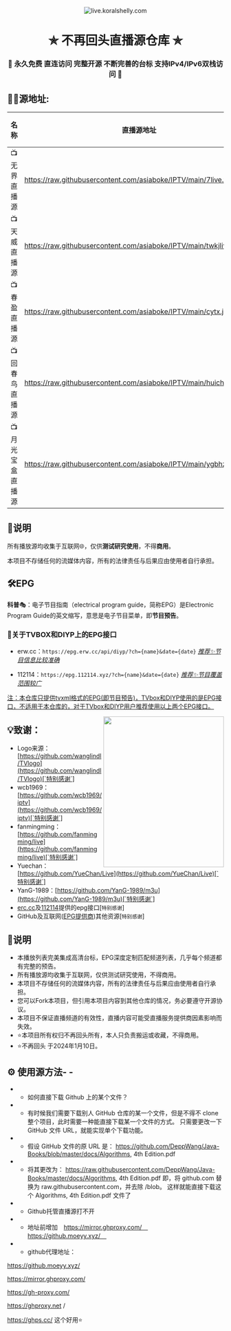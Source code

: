<p align="center"><img alt="live.koralshelly.com" src="https://mirror.ghproxy.com/https://raw.githubusercontent.com/wanglindl/TVlogo/main/img/Hunan.png"></p>
<h1 align="center"> ✯ 不再回头直播源仓库 ✯ </h1>
<h3 align="center">🔕 永久免费 直连访问 完整开源 不断完善的台标 支持IPv4/IPv6双栈访问 🔕</h3>

## 🏄‍♀️源地址:

<table>
  <thead>
    <tr>
      <th>名称</th>
      <th>直播源地址</th>
      <th>频道数</th>
      <th>更新时间</th>
    </tr>
  </thead>
  <tbody>
    <tr>
      <td>📺无界直播源</td>
      <td><a href="https://mirror.ghproxy.com/https://raw.githubusercontent.com/asiaboke/IPTV/main/7live.txt">https://raw.githubusercontent.com/asiaboke/IPTV/main/7live.txt</a></td>
      <td>待完善</td>
      <td>2024.1.29</td>
    </tr>
    <tr>
      <td>📺天威直播源</td>
      <td><a href="https://mirror.ghproxy.com/https://raw.githubusercontent.com/asiaboke/IPTV/main/twkjlive.txt">https://raw.githubusercontent.com/asiaboke/IPTV/main/twkjlive.txt</a></td>
      <td>待完善</td>
      <td>2024.1.29</td>
    </tr>
    <tr>
      <td>📺春盈直播源</td>
      <td><a href="https://mirror.ghproxy.com/https://raw.githubusercontent.com/asiaboke/IPTV/main/cytx.json">https://raw.githubusercontent.com/asiaboke/IPTV/main/cytx.json</a></td>
      <td>待完善</td>
      <td>2023.11.20</td>
    </tr>
    <tr>
      <td>📺回春鸟直播源</td>
      <td><a href="https://mirror.ghproxy.com/https://raw.githubusercontent.com/asiaboke/IPTV/main/huichunliao.txt">https://raw.githubusercontent.com/asiaboke/IPTV/main/huichunliao.txt</a></td>
      <td>待完善</td>
      <td>2024.1.29</td>
    </tr>
    <tr>
      <td>📺月光宝盒直播源</td>
      <td><a href="https://mirror.ghproxy.com/https://raw.githubusercontent.com/asiaboke/IPTV/main/ygbhzb.txt">https://raw.githubusercontent.com/asiaboke/IPTV/main/ygbhzb.txt</a></td>
      <td>待完善个</td>
      <td>2024.1.29</td>
    </tr>
  </tbody>
</table>




## 📖说明
所有播放源均收集于互联网🌐，仅供**测试研究使用**，不得**商用**。

本项目不存储任何的流媒体内容，所有的法律责任与后果应由使用者自行承担。


## 🛠️EPG

**科普**🎭：电子节目指南（electrical program guide，简称EPG）是Electronic Program Guide的英文缩写，意思是电子节目菜单，即**节目预告**。

### 📝关于TVBOX和DIYP上的EPG接口

- erw.cc：`https://epg.erw.cc/api/diyp/?ch={name}&date={date}` *<u>推荐✨节目信息比较准确</u>*

- 112114：`https://epg.112114.xyz/?ch={name}&date={date}` <u>*推荐✨节目覆盖范围较广*</u>

<u>注：本仓库只提供tvxml格式的EPG(即节目预告)，TVbox和DIYP使用的是EPG接口，不适用于本仓库的，对于TVbox和DIYP用户推荐使用以上两个EPG接口。</u>

<img align="right" width="280" height="350" src="https://cdn.jsdelivr.net/gh/Meroser/IPTV@main/img/IPTV_Player.png">


## 💡致谢：
- Logo来源：[https://github.com/wanglindl/TVlogo](https://github.com/wanglindl/TVlogo)[`特别感谢`]
- wcb1969：[https://github.com/wcb1969/iptv](https://github.com/wcb1969/iptv)[`特别感谢`]
- fanmingming：[https://github.com/fanmingming/live](https://github.com/fanmingming/live)[`特别感谢`]
- Yuechan：[https://github.com/YueChan/Live](https://github.com/YueChan/Live)[`特别感谢`]
- YanG-1989：[https://github.com/YanG-1989/m3u](https://github.com/YanG-1989/m3u)[`特别感谢`]
- [erc.cc](https://epg.erw.cc/)及[112114](https://epg.112114.xyz)提供的epg接口[`特别感谢`]
- GitHub及互联网(<u>EPG提供商</u>)其他资源[`特别感谢`]

## 📖说明
- 本播放列表完美集成高清台标，EPG深度定制匹配频道列表，几乎每个频道都有完整的预告。
- 所有播放源均收集于互联网，仅供测试研究使用，不得商用。
- 本项目不存储任何的流媒体内容，所有的法律责任与后果应由使用者自行承担。
- 您可以Fork本项目，但引用本项目内容到其他仓库的情况，务必要遵守开源协议。
- 本项目不保证直播频道的有效性，直播内容可能受直播服务提供商因素影响而失效。
- ⭐本项目所有权归不再回头所有，本人只负责搬运或收藏，不得商用。
- ⭐不再回头   于2024年1月10日。


## ⚙ 使用源方法- - 
- - 如何直接下载 Github 上的某个文件？
- - 有时候我们需要下载别人 GitHub 仓库的某一个文件，但是不得不 clone 整个项目，此时需要一种能直接下载某一个文件的方式。
只需要更改一下 GitHub 文件 URL，就能实现单个下载功能。
- - 假设 GitHub 文件的原 URL 是：
https://github.com/DeppWang/Java-Books/blob/master/docs/Algorithms, 4th Edition.pdf
- - 将其更改为：
https://raw.githubusercontent.com/DeppWang/Java-Books/master/docs/Algorithms, 4th Edition.pdf
即，将 github.com 替换为 raw.githubusercontent.com，并去除 /blob。
这样就能直接下载这个 Algorithms, 4th Edition.pdf 文件了
- - Github托管直播源打不开
- - 地址前增加　https://mirror.ghproxy.com/　
              　https://github.moeyy.xyz/　
- - github代理地址： 

https://github.moeyy.xyz/

https://mirror.ghproxy.com/

https://gh-proxy.com/ 

https://ghproxy.net /

https://ghps.cc/        这个好用⭐

